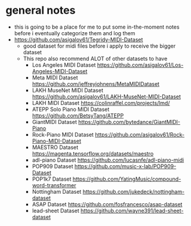 # general notes

* this is going to be a place for me to put some in-the-moment notes before i eventually categorize them and log them
* <https://github.com/asigalov61/Tegridy-MIDI-Dataset>
  * good dataset for midi files before i apply to receive the bigger dataset
  * This repo also recommend ALOT of other datasets to have
    * Los Angeles MIDI Dataset <https://github.com/asigalov61/Los-Angeles-MIDI-Dataset>
    * Meta MIDI Dataset <https://github.com/jeffreyjohnens/MetaMIDIDataset>
    * LAKH MuseNet MIDI Dataset <https://github.com/asigalov61/LAKH-MuseNet-MIDI-Dataset>
    * LAKH MIDI Dataset <https://colinraffel.com/projects/lmd/>
    * ATEPP Solo Piano MIDI Dataset <https://github.com/BetsyTang/ATEPP>
    * GiantMIDI Dataset <https://github.com/bytedance/GiantMIDI-Piano>
    * Rock-Piano MIDI Dataset <https://github.com/asigalov61/Rock-Piano-MIDI-Dataset>
    * MAESTRO Dataset <https://magenta.tensorflow.org/datasets/maestro>
    * adl-piano Dataset <https://github.com/lucasnfe/adl-piano-midi>
    * POP909 Dataset <https://github.com/music-x-lab/POP909-Dataset>
    * POP1k7 Dataset <https://github.com/YatingMusic/compound-word-transformer>
    * Nottingham Dataset <https://github.com/jukedeck/nottingham-dataset>
    * ASAP Dataset <https://github.com/fosfrancesco/asap-dataset>
    * lead-sheet Dataset <https://github.com/wayne391/lead-sheet-dataset>
